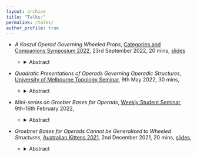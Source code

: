 ```yaml
---
layout: archive
title: "Talks:"
permalink: /talks/
author_profile: true
---
```


- *A Koszul Operad Governing Wheeled Props*, [Categories and Companions Symposium 2022](https://categories-and-companions.github.io/), 23rd September 2022, 20 mins, [slides](https://kstoeckl.github.io/files/talks/2022/CaCS2022.pdf)
    - <details><summary>Abstract</summary>A prop is a free symmetric monoidal category generated by a single object, meaning that any morphism in a prop is of the form $x^{\otimes m}\to x^{\otimes n}$. A wheeled prop is a prop in which every object has a dual. Props and wheeled props arise naturally in the study of homotopy coherent algebraic structures, deformation theory and knot theory. It is well known that there exist discrete coloured operads (multicategories) which govern props and wheeled props. This arises from the underlying fact that trees can be used to form disconnected graphs possibly with directed cycles. In this talk we'll discuss a groupoid coloured operad governing wheeled props, and prove that this operad is Koszul. One consequence of our construction is that we can give a definition of an infinity wheeled prop, which is to wheeled props as infinity categories are to categories.</details>

- *Quadratic Presentations of Operads Governing Operadic Structures*, [University of Melbourne Topology Seminar](https://topology.science.unimelb.edu.au/topsem/), 9th May 2022, 30 mins, 
    - <details><summary>Abstract</summary>There exist coloured operads whose algebras are other operadic structures such as modular operads, wheeled properads and props. In “Massey Products for Graph Homology”, Ben Ward gives a quadratic presentation of a groupoid coloured operad whose algebras are modular operads and shows this operad is Koszul. In this talk we’ll informally discuss what operads governing operadic structures look like, how we can get nice presentations of these operads using ideas of Ward, and some consequences.</details>

- *Mini-series on Groeber Bases for Operads*, [Weekly Student Seminar](https://www.marcyrobertson.com/students.html), 9th-16th February 2022, 
    - <details><summary>Abstract</summary>An informal mini-series consisting of two one hour sessions where we unpacked what it means for an operad to have a Groebner basis. We focused in particular on how we can use Groebner bases as a tool to prove operads are Koszul.</details>

- *Groebner Bases for Operads Cannot be Generalised to Wheeled Structures*, [Australian Kittens 2021](http://www.marcyrobertson.com/australian-kittens--an-ecr-conference.html), 2nd December 2021, 20 mins, [slides](https://kstoeckl.github.io/files/talks/2021/GBforWheeledStructsCounterExample.pdf), 
    - <details><summary>Abstract</summary>The theory of Groebner basis for operadic structures provides an algorithmic method of proving that certain structures are Koszul. First introduced for operads by Dotsenko and Khoroshkin, the theory has recently been generalised to coloured operads by Kharitonov and Khoroshkin. In this talk we will discuss the existing theory, some further possible generalisations, and present a simple counter example showing the theory cannot be generalised to wheeled operads, properads and props.</details>
